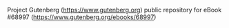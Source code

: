 Project Gutenberg (https://www.gutenberg.org) public repository for
eBook #68997 (https://www.gutenberg.org/ebooks/68997)
